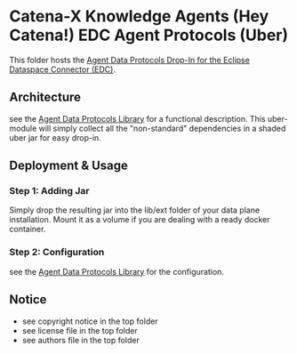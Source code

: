 # Catena-X Knowledge Agents (Hey Catena!) EDC Agent Protocols (Uber)

This folder hosts the [Agent Data Protocols Drop-In for the Eclipse Dataspace Connector (EDC)](https://projects.eclipse.org/projects/technology.dataspaceconnector).

## Architecture

see the [Agent Data Protocols Library](../agent-plane-protocol) for a functional description. This uber-module will
simply collect all the "non-standard" dependencies in a shaded uber jar for easy drop-in. 

## Deployment & Usage

### Step 1: Adding Jar

Simply drop the resulting jar into the lib/ext folder of your data plane installation.
Mount it as a volume if you are dealing with a ready docker container.

### Step 2: Configuration  

see the [Agent Data Protocols Library](../agent-plane-protocol) for the configuration.

## Notice

* see copyright notice in the top folder
* see license file in the top folder
* see authors file in the top folder
